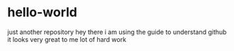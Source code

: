 # hello-world
just another repository
hey there i am using the guide to understand github it looks very great to me lot of hard work 
